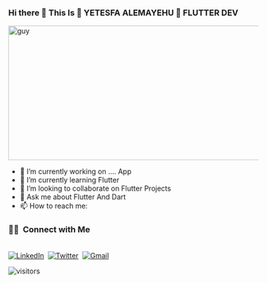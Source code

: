 ### Hi there 👋 This Is 🔭 YETESFA ALEMAYEHU 🤔 FLUTTER DEV
<img align="center" height="270px" alt="guy" width="900" src="https://media.giphy.com/media/vrxxqQbyRxYi6scCjT/giphy.gif" />
 
- 🔭 I’m currently working on .... App
- 🌱 I’m currently learning Flutter
- 👯 I’m looking to collaborate on Flutter Projects
- 💬 Ask me about Flutter And Dart
- 📫 How to reach me: 

<p align="center">
  <h3> 🤝🏻 &nbsp;Connect with Me </h3>
<br>
<a href="https://www.linkedin.com/in/yetesfa-alemayehu/"><img src="https://img.shields.io/badge/linkedin-%230077B5.svg?&style=for-the-badge&logo=linkedin&logoColor=white" alt="LinkedIn" /></a>&nbsp;
<a href="https://twitter.com/Yetesfa"><img src="https://img.shields.io/badge/Twitter-1DA1F2?style=for-the-badge&logo=twitter&logoColor=white" alt="Twitter" /></a>&nbsp;
<a href="mailto:yetesfadev@gmail.com?subject=Hola%20Yetesfa"><img src="https://img.shields.io/badge/gmail-%23D14836.svg?&style=for-the-badge&logo=gmail&logoColor=white" alt="Gmail"/></a>&nbsp;
<!--<a href="https://kkvanonymous.github.io/"><img alt="Website" src="https://img.shields.io/website?style=for-the-badge&up_message=portfolio&url=https%3A%2F%2Fkkvanonymous.github.io%2F"></a>-->
</p>



<p>
    <img align="center" alt="visitors" src="https://gpvc.arturio.dev/hanhabesha"/>
</p>


